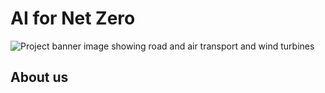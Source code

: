 # AI for Net Zero

![Project banner image showing road and air transport and wind turbines](/assets/images/DALL_E_Image_4.png)

## About us
